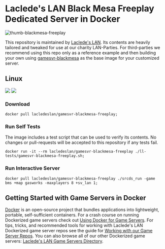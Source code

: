 # Laclede's LAN Black Mesa Freeplay Dedicated Server in Docker

![thumb-blackmesa-freeplay](https://raw.githubusercontent.com/LacledesLAN/gamesvr-blackmesa-freeplay/master/.misc/thumb-blackmesa-freeplay.png "thumb-blackmesa-freeplay")

This repository is maintained by [Laclede's LAN](https://lacledeslan.com). Its contents are heavily tailored and tweaked for use at our charity LAN-Parties. For third-parties we recommend using this repo only as a reference example and then building your own using [gamesvr-blackmesa](https://github.com/LacledesLAN/gamesvr-blackmesa) as the base image for your customized server.

## Linux
[![](https://images.microbadger.com/badges/version/lacledeslan/gamesvr-blackmesa-freeplay.svg)](https://microbadger.com/images/lacledeslan/gamesvr-blackmesa-freeplay "Get your own version badge on microbadger.com")
[![](https://images.microbadger.com/badges/image/lacledeslan/gamesvr-blackmesa-freeplay.svg)](https://microbadger.com/images/lacledeslan/gamesvr-blackmesa-freeplay "Get your own image badge on microbadger.com")


### Download

```shell
docker pull lacledeslan/gamesvr-blackmesa-freeplay;
```

### Run Self Tests

The image includes a test script that can be used to verify its contents. No changes or pull-requests will be accepted to this repository if any tests fail.

```shell
docker run -it --rm lacledeslan/gamesvr-blackmesa-freeplay ./ll-tests/gamesvr-blackmesa-freeplay.sh;
```

### Run Interactive Server

```shell
docker pull lacledeslan/gamesvr-blackmesa-freeplay ./srcds_run -game bms +map gasworks -maxplayers 8 +sv_lan 1;
```

## Getting Started with Game Servers in Docker

[Docker](https://docs.docker.com/) is an open-source project that bundles applications into lightweight, portable, self-sufficient containers. For a crash course on running Dockerized game servers check out [Using Docker for Game Servers](https://github.com/LacledesLAN/README.1ST/blob/master/GameServers/DockerAndGameServers.md). For tips, tricks, and recommended tools for working with Laclede's LAN Dockerized game server repos see the guide for [Working with our Game Server Repos](https://github.com/LacledesLAN/README.1ST/blob/master/GameServers/WorkingWithOurRepos.md). You can also browse all of our other Dockerized game servers: [Laclede's LAN Game Servers Directory](https://github.com/LacledesLAN/README.1ST/tree/master/GameServers).
